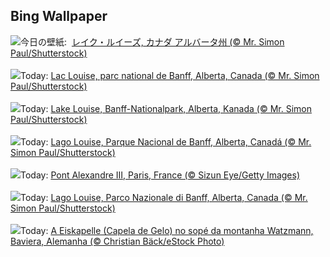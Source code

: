 ## Bing Wallpaper
![](https://www.bing.com/th?id=OHR.LakeLouise_JA-JP5881267112_UHD.jpg&w=1000)今日の壁紙: &nbsp;[レイク・ルイーズ, カナダ アルバータ州 (© Mr. Simon Paul/Shutterstock)](https://www.bing.com/th?id=OHR.LakeLouise_JA-JP5881267112_UHD.jpg)
<br><br/>
![](https://www.bing.com/th?id=OHR.LakeLouise_FR-FR3546637527_UHD.jpg&w=1000)Today: [Lac Louise, parc national de Banff, Alberta, Canada (© Mr. Simon Paul/Shutterstock)](https://www.bing.com/th?id=OHR.LakeLouise_FR-FR3546637527_UHD.jpg)
<br><br/>
![](https://www.bing.com/th?id=OHR.LakeLouise_DE-DE3736207762_UHD.jpg&w=1000)Today: [Lake Louise, Banff-Nationalpark, Alberta, Kanada (© Mr. Simon Paul/Shutterstock)](https://www.bing.com/th?id=OHR.LakeLouise_DE-DE3736207762_UHD.jpg)
<br><br/>
![](https://www.bing.com/th?id=OHR.LakeLouise_ES-ES1691998822_UHD.jpg&w=1000)Today: [Lago Louise, Parque Nacional de Banff, Alberta, Canadá (© Mr. Simon Paul/Shutterstock)](https://www.bing.com/th?id=OHR.LakeLouise_ES-ES1691998822_UHD.jpg)
<br><br/>
![](https://www.bing.com/th?id=OHR.ParisBridge_EN-GB8372523882_UHD.jpg&w=1000)Today: [Pont Alexandre III, Paris, France (© Sizun Eye/Getty Images)](https://www.bing.com/th?id=OHR.ParisBridge_EN-GB8372523882_UHD.jpg)
<br><br/>
![](https://www.bing.com/th?id=OHR.LakeLouise_IT-IT5093605505_UHD.jpg&w=1000)Today: [Lago Louise, Parco Nazionale di Banff, Alberta, Canada (© Mr. Simon Paul/Shutterstock)](https://www.bing.com/th?id=OHR.LakeLouise_IT-IT5093605505_UHD.jpg)
<br><br/>
![](https://www.bing.com/th?id=OHR.IceChapel_PT-BR9970254317_UHD.jpg&w=1000)Today: [A Eiskapelle (Capela de Gelo) no sopé da montanha Watzmann, Baviera, Alemanha (© Christian Bäck/eStock Photo)](https://www.bing.com/th?id=OHR.IceChapel_PT-BR9970254317_UHD.jpg)
<br><br/>
